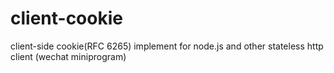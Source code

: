# client-cookie
client-side cookie(RFC 6265) implement for node.js and other stateless http client (wechat miniprogram)
